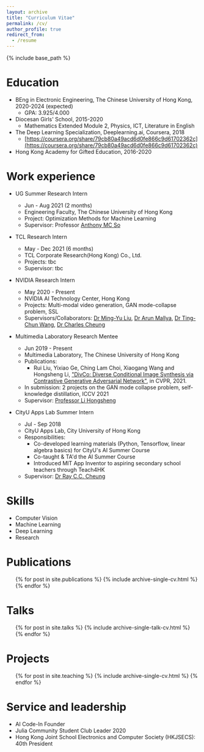 ```yaml
---
layout: archive
title: "Curriculum Vitae"
permalink: /cv/
author_profile: true
redirect_from:
  - /resume
---
```


{% include base_path %}

Education
======
* BEng in Electronic Engineering, The Chinese University of Hong Kong, 2020-2024 (expected)
  * GPA: 3.925/4.000
* Diocesan Girls' School, 2015-2020
  * Mathematics Extended Module 2, Physics, ICT, Literature in English
* The Deep Learning Specialization, Deeplearning.ai, Coursera, 2018
  * [https://coursera.org/share/79cb80a49acd6d0fe866c9d61702362c](https://coursera.org/share/79cb80a49acd6d0fe866c9d61702362c)
* Hong Kong Academy for Gifted Education, 2016-2020

Work experience
======
* UG Summer Research Intern
  * Jun - Aug 2021 (2 months)
  * Engineering Faculty, The Chinese University of Hong Kong
  * Project: Optimization Methods for Machine Learning
  * Supervisor: Professor [Anthony MC So](https://www1.se.cuhk.edu.hk/~manchoso/)

* TCL Research Intern
  * May - Dec 2021 (6 months)
  * TCL Corporate Research(Hong Kong) Co., Ltd.
  * Projects: tbc
  * Supervisor: tbc

* NVIDIA Research Intern
  * May 2020 - Present
  * NVIDIA AI Technology Center, Hong Kong
  * Projects: Multi-modal video generation, GAN mode-collapse problem, SSL
  * Supervisors/Collaborators: [Dr Ming-Yu Liu](http://mingyuliu.net/), [Dr Arun Mallya](https://arunmallya.github.io/), [Dr Ting-Chun Wang](https://tcwang0509.github.io/), [Dr Charles Cheung](https://hk.linkedin.com/in/ka-chun-cheung-ph-d-40b12446)

* Multimedia Laboratory Research Mentee
  * Jun 2019 - Present
  * Multimedia Laboratory, The Chinese University of Hong Kong
  * Publications: 
    * Rui Liu, Yixiao Ge, Ching Lam Choi, Xiaogang Wang and Hongsheng Li, ["DivCo: Diverse Conditional Image Synthesis via Contrastive Generative Adversarial Network"](https://chinglamchoi.github.io/cchoi/files/divco.pdf), in CVPR, 2021.
  * In submission: 2 projects on the GAN mode collapse problem, self-knowledge distillation, ICCV 2021
  * Supervisor: [Professor Li Hongsheng](https://www.ee.cuhk.edu.hk/~hsli/)

* CityU Apps Lab Summer Intern
  * Jul - Sep 2018
  * CityU Apps Lab, City University of Hong Kong
  * Responsibilities: 
    * Co-developed learning materials (Python, Tensorflow, linear algebra basics) for CityU's AI Summer Course
    * Co-taught & TA'd the AI Summer Course
    * Introduced MIT App Inventor to aspiring secondary school teachers through Teach4HK
  * Supervisor: [Dr Ray C.C. Cheung](https://www.ee.cityu.edu.hk/~rcheung/About_Me.html)
  
Skills
======
* Computer Vision
* Machine Learning
* Deep Learning
* Research

Publications
======
  <ul>{% for post in site.publications %}
    {% include archive-single-cv.html %}
  {% endfor %}</ul>
  
Talks
======
  <ul>{% for post in site.talks %}
    {% include archive-single-talk-cv.html %}
  {% endfor %}</ul>

Projects
======
  <ul>{% for post in site.teaching %}
    {% include archive-single-cv.html %}
  {% endfor %}</ul>
  
Service and leadership
======
* AI Code-In Founder
* Julia Community Student Club Leader 2020  
* Hong Kong Joint School Electronics and Computer Society (HKJSECS): 40th President 
